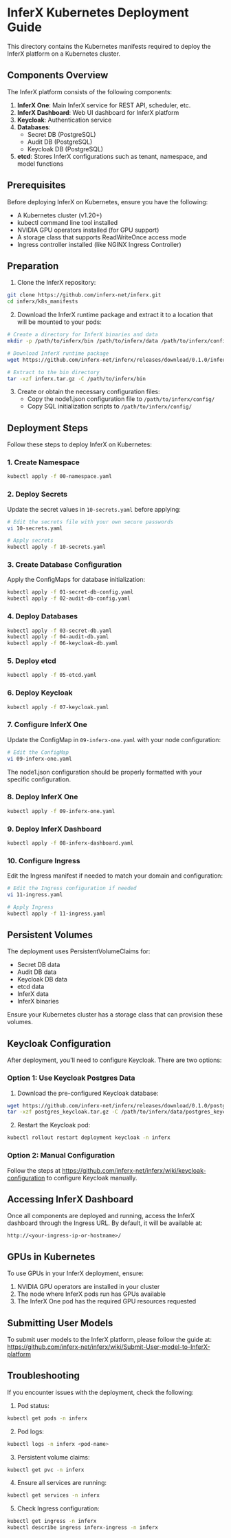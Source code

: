 # InferX Kubernetes Deployment Guide

This directory contains the Kubernetes manifests required to deploy the InferX platform on a Kubernetes cluster.

## Components Overview

The InferX platform consists of the following components:

1. **InferX One**: Main InferX service for REST API, scheduler, etc.
2. **InferX Dashboard**: Web UI dashboard for InferX platform
3. **Keycloak**: Authentication service
4. **Databases**:
   - Secret DB (PostgreSQL)
   - Audit DB (PostgreSQL)
   - Keycloak DB (PostgreSQL)
5. **etcd**: Stores InferX configurations such as tenant, namespace, and model functions

## Prerequisites

Before deploying InferX on Kubernetes, ensure you have the following:

- A Kubernetes cluster (v1.20+)
- kubectl command line tool installed
- NVIDIA GPU operators installed (for GPU support)
- A storage class that supports ReadWriteOnce access mode
- Ingress controller installed (like NGINX Ingress Controller)

## Preparation

1. Clone the InferX repository:

```bash
git clone https://github.com/inferx-net/inferx.git
cd inferx/k8s_manifests
```

2. Download the InferX runtime package and extract it to a location that will be mounted to your pods:

```bash
# Create a directory for InferX binaries and data
mkdir -p /path/to/inferx/bin /path/to/inferx/data /path/to/inferx/config

# Download InferX runtime package
wget https://github.com/inferx-net/inferx/releases/download/0.1.0/inferx.tar.gz

# Extract to the bin directory
tar -xzf inferx.tar.gz -C /path/to/inferx/bin
```

3. Create or obtain the necessary configuration files:
   - Copy the node1.json configuration file to `/path/to/inferx/config/`
   - Copy SQL initialization scripts to `/path/to/inferx/config/`

## Deployment Steps

Follow these steps to deploy InferX on Kubernetes:

### 1. Create Namespace

```bash
kubectl apply -f 00-namespace.yaml
```

### 2. Deploy Secrets

Update the secret values in `10-secrets.yaml` before applying:

```bash
# Edit the secrets file with your own secure passwords
vi 10-secrets.yaml

# Apply secrets
kubectl apply -f 10-secrets.yaml
```

### 3. Create Database Configuration

Apply the ConfigMaps for database initialization:

```bash
kubectl apply -f 01-secret-db-config.yaml
kubectl apply -f 02-audit-db-config.yaml
```

### 4. Deploy Databases

```bash
kubectl apply -f 03-secret-db.yaml
kubectl apply -f 04-audit-db.yaml
kubectl apply -f 06-keycloak-db.yaml
```

### 5. Deploy etcd

```bash
kubectl apply -f 05-etcd.yaml
```

### 6. Deploy Keycloak

```bash
kubectl apply -f 07-keycloak.yaml
```

### 7. Configure InferX One

Update the ConfigMap in `09-inferx-one.yaml` with your node configuration:

```bash
# Edit the ConfigMap
vi 09-inferx-one.yaml
```

The node1.json configuration should be properly formatted with your specific configuration.

### 8. Deploy InferX One

```bash
kubectl apply -f 09-inferx-one.yaml
```

### 9. Deploy InferX Dashboard

```bash
kubectl apply -f 08-inferx-dashboard.yaml
```

### 10. Configure Ingress

Edit the Ingress manifest if needed to match your domain and configuration:

```bash
# Edit the Ingress configuration if needed
vi 11-ingress.yaml

# Apply Ingress
kubectl apply -f 11-ingress.yaml
```

## Persistent Volumes

The deployment uses PersistentVolumeClaims for:

- Secret DB data
- Audit DB data
- Keycloak DB data
- etcd data
- InferX data
- InferX binaries

Ensure your Kubernetes cluster has a storage class that can provision these volumes.

## Keycloak Configuration

After deployment, you'll need to configure Keycloak. There are two options:

### Option 1: Use Keycloak Postgres Data

1. Download the pre-configured Keycloak database:

```bash
wget https://github.com/inferx-net/inferx/releases/download/0.1.0/postgres_keycloak.tar.gz
tar -xzf postgres_keycloak.tar.gz -C /path/to/inferx/data/postgres_keycloak
```

2. Restart the Keycloak pod:

```bash
kubectl rollout restart deployment keycloak -n inferx
```

### Option 2: Manual Configuration

Follow the steps at https://github.com/inferx-net/inferx/wiki/keycloak-configuration to configure Keycloak manually.

## Accessing InferX Dashboard

Once all components are deployed and running, access the InferX dashboard through the Ingress URL. By default, it will be available at:

```
http://<your-ingress-ip-or-hostname>/
```

## GPUs in Kubernetes

To use GPUs in your InferX deployment, ensure:

1. NVIDIA GPU operators are installed in your cluster
2. The node where InferX pods run has GPUs available
3. The InferX One pod has the required GPU resources requested

## Submitting User Models

To submit user models to the InferX platform, please follow the guide at:
https://github.com/inferx-net/inferx/wiki/Submit-User-model-to-InferX-platform

## Troubleshooting

If you encounter issues with the deployment, check the following:

1. Pod status:

```bash
kubectl get pods -n inferx
```

2. Pod logs:

```bash
kubectl logs -n inferx <pod-name>
```

3. Persistent volume claims:

```bash
kubectl get pvc -n inferx
```

4. Ensure all services are running:

```bash
kubectl get services -n inferx
```

5. Check Ingress configuration:

```bash
kubectl get ingress -n inferx
kubectl describe ingress inferx-ingress -n inferx
```